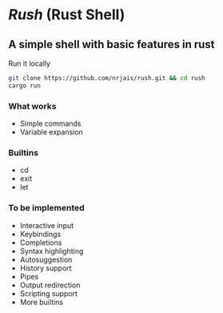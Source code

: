 # _Rush_ (Rust Shell)

## A simple shell with basic features in rust
Run it locally
```bash
git clone https://github.com/nrjais/rush.git && cd rush
cargo run
```

### What works
* Simple commands
* Variable expansion

### Builtins
* cd
* exit
* let

### To be implemented
* Interactive input
* Keybindings
* Completions
* Syntax highlighting
* Autosuggestion
* History support
* Pipes
* Output redirection
* Scripting support
* More builtins
